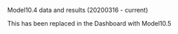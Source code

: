 Model10.4 data and results (20200316 - current)

This has been replaced in the Dashboard with Model10.5
